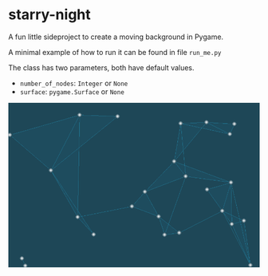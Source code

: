 # starry-night

A fun little sideproject to create a moving background in Pygame. 

A minimal example of how to run it can be found in file `run_me.py`

The class has two parameters, both have default values.
- `number_of_nodes`: `Integer` or `None`
- `surface`: `pygame.Surface` or `None` 


![](ressources/starry_night_example_25nodes.gif)

